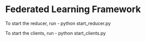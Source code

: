 # Federated Learning Framework


To start the reducer, run - 
  python start_reducer.py
  
To start the clients, run -
  python start_clients.py
